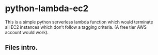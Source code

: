 # python-lambda-ec2
This is a simple python serverless lambda function which would terminate all EC2 instances which don’t follow a tagging criteria. (A free tier AWS account would work). 

## Files intro.

